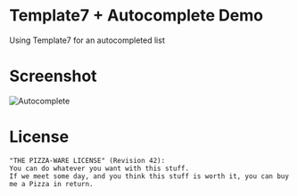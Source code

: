 Template7 + Autocomplete Demo
===================

Using Template7 for an autocompleted list


Screenshot
===================
![Autocomplete](https://dl.dropboxusercontent.com/u/31870855/Forum/fw7_autocomplete.JPG)


License
=======
    "THE PIZZA-WARE LICENSE" (Revision 42):
    You can do whatever you want with this stuff. 
    If we meet some day, and you think this stuff is worth it, you can buy me a Pizza in return.
